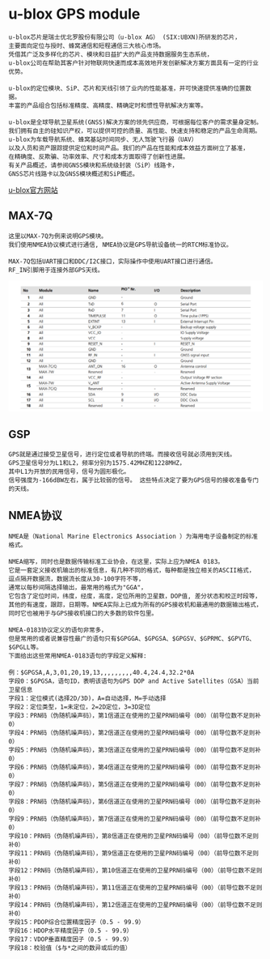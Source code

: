 # u-blox GPS module

    u-blox芯片是瑞士优北罗股份有限公司（u-blox AG） (SIX:UBXN)所研发的芯片，
    主要面向定位与授时、蜂窝通信和短程通信三大核心市场。
    凭借其广泛及多样化的芯片、模块和日益扩大的产品支持数据服务生态系统，
    u-blox公司在帮助其客户针对物联网快速而成本高效地开发创新解决方案方面具有一定的行业优势。

    u‑blox的定位模块、SiP、芯片和天线引领了业内的性能基准，并可快速提供准确的位置数据。
    丰富的产品组合包括标准精度、高精度、精确定时和惯性导航解决方案等。

    u‑blox是全球导航卫星系统(GNSS)解决方案的领先供应商，可根据每位客户的需求量身定制。
    我们拥有自主的硅知识产权，可以提供可控的质量、高性能、快速支持和稳定的产品生命周期。
    u‑blox为车载导航系统、蜂窝基站时间同步、无人驾驶飞行器（UAV）
    以及人员和资产跟踪提供定位和时间产品。我们的产品在性能和成本效益方面树立了基准，
    在精确度、反欺骗、功率效率、尺寸和成本方面取得了创新性进展。
    有关产品概述，请参阅GNSS模块和系统级封装（SiP）线路卡，
    GNSS芯片线路卡以及GNSS模块概述和SiP概述。

[u-blox官方网站](https://www.u-blox.com/zh/positioning-chips-and-modules)

## MAX-7Q

    这里以MAX-7Q为例来说明GPS模块。
    我们使用NMEA协议模式进行通信, NMEA协议是GPS导航设备统一的RTCM标准协议。

    MAX-7Q包括UART接口和DDC/I2C接口，实际操作中使用UART接口进行通信。
    RF_IN引脚用于连接外部GPS天线。

![avatar](./MAX-7-PIN.png)

## GSP

    GPS就是通过接受卫星信号，进行定位或者导航的终端。而接收信号就必须用到天线。
    GPS卫星信号分为L1和L2，频率分别为1575.42MHZ和1228MHZ，
    其中L1为开放的民用信号，信号为圆形极化。
    信号强度为-166dBW左右，属于比较弱的信号。 这些特点决定了要为GPS信号的接收准备专门的天线。

## NMEA协议

    NMEA是（National Marine Electronics Association ）为海用电子设备制定的标准格式。

    NMEA缩写，同时也是数据传输标准工业协会，在这里，实际上应为NMEA 0183。
    它是一套定义接收机输出的标准信息，有几种不同的格式，每种都是独立相关的ASCII格式，
    逗点隔开数据流，数据流长度从30-100字符不等，
    通常以每秒间隔选择输出，最常用的格式为"GGA"，
    它包含了定位时间，纬度，经度，高度，定位所用的卫星数，DOP值, 差分状态和校正时段等，
    其他的有速度，跟踪，日期等。NMEA实际上已成为所有的GPS接收机和最通用的数据输出格式，
    同时它也被用于与GPS接收机接口的大多数的软件包里。

    NMEA-0183协议定义的语句非常多，
    但是常用的或者说兼容性最广的语句只有$GPGGA、$GPGSA、$GPGSV、$GPRMC、$GPVTG、$GPGLL等。
    下面给出这些常用NMEA-0183语句的字段定义解释:

    例：$GPGSA,A,3,01,20,19,13,,,,,,,,,40.4,24.4,32.2*0A
    字段0：$GPGSA，语句ID，表明该语句为GPS DOP and Active Satellites（GSA）当前卫星信息
    字段1：定位模式(选择2D/3D)，A=自动选择，M=手动选择
    字段2：定位类型，1=未定位，2=2D定位，3=3D定位
    字段3：PRN码（伪随机噪声码），第1信道正在使用的卫星PRN码编号（00）（前导位数不足则补0）
    字段4：PRN码（伪随机噪声码），第2信道正在使用的卫星PRN码编号（00）（前导位数不足则补0）
    字段5：PRN码（伪随机噪声码），第3信道正在使用的卫星PRN码编号（00）（前导位数不足则补0）
    字段6：PRN码（伪随机噪声码），第4信道正在使用的卫星PRN码编号（00）（前导位数不足则补0）
    字段7：PRN码（伪随机噪声码），第5信道正在使用的卫星PRN码编号（00）（前导位数不足则补0）
    字段8：PRN码（伪随机噪声码），第6信道正在使用的卫星PRN码编号（00）（前导位数不足则补0）
    字段9：PRN码（伪随机噪声码），第7信道正在使用的卫星PRN码编号（00）（前导位数不足则补0）
    字段10：PRN码（伪随机噪声码），第8信道正在使用的卫星PRN码编号（00）（前导位数不足则补0）
    字段11：PRN码（伪随机噪声码），第9信道正在使用的卫星PRN码编号（00）（前导位数不足则补0）
    字段12：PRN码（伪随机噪声码），第10信道正在使用的卫星PRN码编号（00）（前导位数不足则补0）
    字段13：PRN码（伪随机噪声码），第11信道正在使用的卫星PRN码编号（00）（前导位数不足则补0）
    字段14：PRN码（伪随机噪声码），第12信道正在使用的卫星PRN码编号（00）（前导位数不足则补0）
    字段15：PDOP综合位置精度因子（0.5 - 99.9）
    字段16：HDOP水平精度因子（0.5 - 99.9）
    字段17：VDOP垂直精度因子（0.5 - 99.9）
    字段18：校验值（$与*之间的数异或后的值）
